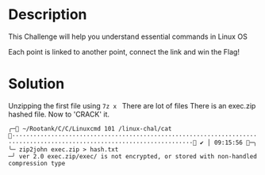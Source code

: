 # Description

This Challenge will help you understand essential commands in Linux OS

Each point is linked to another point, connect the link and win the Flag!

# Solution

Unzipping the first file using `7z x `
There are lot of files 
There is an  exec.zip hashed file. Now to 'CRACK' it.

`
╭─ ~/Rootank/C/C/Linuxcmd 101 /linux-chal/cat ························································································································· ✔ │ 09:15:56 ─╮
╰─ zip2john exec.zip > hash.txt                                                                                                                                                                                           ─╯
ver 2.0 exec.zip/exec/ is not encrypted, or stored with non-handled compression type
`




